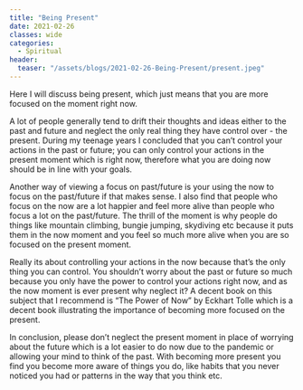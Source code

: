 ```yaml
---
title: "Being Present"
date: 2021-02-26
classes: wide
categories:
  - Spiritual
header:
  teaser: "/assets/blogs/2021-02-26-Being-Present/present.jpeg"
---
```


Here I will discuss being present, which just means that you are more focused on the moment right now.

A lot of people generally tend to drift their thoughts and ideas either to the past and future and neglect the only real thing they have control over - the present. During my teenage years I concluded that you can’t control your actions in the past or future; you can only control your actions in the present moment which is right now, therefore what you are doing now should be in line with your goals.  

Another way of viewing a focus on past/future is your using the now to focus on the past/future if that makes sense. I also find that people who focus on the now are a lot happier and feel more alive than people who focus a lot on the past/future. The thrill of the moment is why people do things like mountain climbing, bungie jumping, skydiving etc because it puts them in the now moment and you feel so much more alive when you are so focused on the present moment.

Really its about controlling your actions in the now because that’s the only thing you can control. You shouldn’t worry about the past or future so much because you only have the power to control your actions right now, and as the now moment is ever present why neglect it? A decent book on this subject that I recommend is “The Power of Now” by Eckhart Tolle which is a decent book illustrating the importance of becoming more focused on the present. 

In conclusion, please don’t neglect the present moment in place of worrying about the future which is a lot easier to do now due to the pandemic or allowing your mind to think of the past. With becoming more present you find you become more aware of things you do, like habits that you never noticed you had or patterns in the way that you think etc. 


